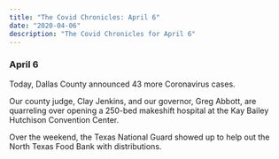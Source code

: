 ```yaml
---
title: "The Covid Chronicles: April 6"
date: "2020-04-06"
description: "The Covid Chronicles for April 6"
---
```


### April 6

Today, Dallas County announced 43 more Coronavirus cases.

Our county judge, Clay Jenkins, and our governor, Greg Abbott, are quarreling over opening a 250-bed makeshift hospital at the Kay Bailey Hutchison Convention Center.

Over the weekend, the Texas National Guard showed up to help out the North Texas Food Bank with distributions.
